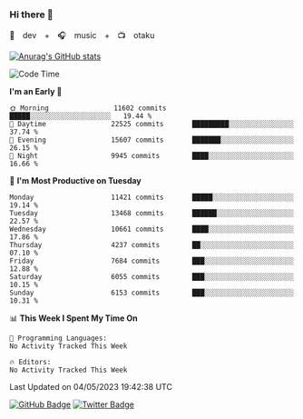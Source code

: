 ### Hi there 👋

🚀　dev　+　🎧　music　+　📺　otaku


[![Anurag's GitHub stats](https://github-readme-stats.vercel.app/api?username=koheitasaka&count_private=true&show_icons=true&theme=monokai)](https://github.com/koheitasaka/github-readme-stats)

<!--START_SECTION:waka-->
![Code Time](http://img.shields.io/badge/Code%20Time-1%2C161%20hrs%2023%20mins-blue)

**I'm an Early 🐤** 

```text
🌞 Morning                11602 commits       █████░░░░░░░░░░░░░░░░░░░░   19.44 % 
🌆 Daytime                22525 commits       █████████░░░░░░░░░░░░░░░░   37.74 % 
🌃 Evening                15607 commits       ███████░░░░░░░░░░░░░░░░░░   26.15 % 
🌙 Night                  9945 commits        ████░░░░░░░░░░░░░░░░░░░░░   16.66 % 
```
📅 **I'm Most Productive on Tuesday** 

```text
Monday                   11421 commits       █████░░░░░░░░░░░░░░░░░░░░   19.14 % 
Tuesday                  13468 commits       ██████░░░░░░░░░░░░░░░░░░░   22.57 % 
Wednesday                10661 commits       ████░░░░░░░░░░░░░░░░░░░░░   17.86 % 
Thursday                 4237 commits        ██░░░░░░░░░░░░░░░░░░░░░░░   07.10 % 
Friday                   7684 commits        ███░░░░░░░░░░░░░░░░░░░░░░   12.88 % 
Saturday                 6055 commits        ███░░░░░░░░░░░░░░░░░░░░░░   10.15 % 
Sunday                   6153 commits        ███░░░░░░░░░░░░░░░░░░░░░░   10.31 % 
```


📊 **This Week I Spent My Time On** 

```text
💬 Programming Languages: 
No Activity Tracked This Week

🔥 Editors: 
No Activity Tracked This Week
```


 Last Updated on 04/05/2023 19:42:38 UTC
<!--END_SECTION:waka-->

[![GitHub Badge](https://img.shields.io/badge/GitHub-100000?style=for-the-badge&logo=github&logoColor=white)](https://github.com/koheitasaka)
[![Twitter Badge](https://img.shields.io/badge/Twitter-1DA1F2?style=for-the-badge&logo=twitter&logoColor=white)](https://twitter.com/sleep_asleep_)
